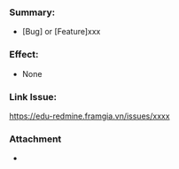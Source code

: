 <!--
  PLEASE DON'T DELETE THIS TEMPLATE UNTIL YOU HAVE READ THE FIRST SECTION.
-->

### Summary:
- [Bug] or [Feature]xxx 

### Effect:
- None

### Link Issue:
https://edu-redmine.framgia.vn/issues/xxxx

### Attachment 
- 
